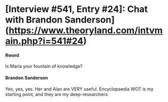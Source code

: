 # [Interview #541, Entry #24]: Chat with Brandon Sanderson](https://www.theoryland.com/intvmain.php?i=541#24)

#### Rword

Is Maria your fountain of knowledge?

#### Brandon Sanderson

Yes, yes, yes. Her and Alan are VERY useful. Encyclopaedia WOT is my starting point, and they are my deep-researchers.

